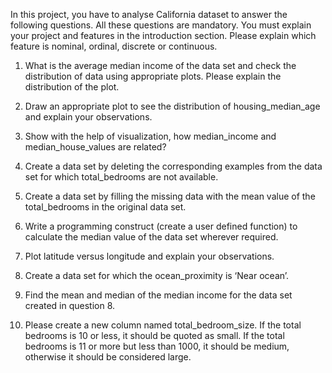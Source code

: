 In this project, you have to analyse California dataset to answer the following questions. All these questions are mandatory. You must explain your project and features in the introduction section. Please explain which feature is nominal, ordinal, discrete or continuous.   

1. What is the average median income of the data set and check the distribution of data using appropriate plots. Please explain the distribution of the plot.


2. Draw an appropriate plot to see the distribution of housing_median_age and explain your observations.


3. Show with the help of visualization, how median_income and median_house_values are related?


4. Create a data set by deleting the corresponding examples from the data set for which total_bedrooms are not available.


5. Create a data set by filling the missing data with the mean value of the total_bedrooms in the original data set.


6. Write a programming construct (create a user defined function) to calculate the median value of the data set wherever required.


7. Plot latitude versus longitude and explain your observations.


8. Create a data set for which the ocean_proximity is ‘Near ocean’.


9. Find the mean and median of the median income for the data set created in question 8.


10. Please create a new column named total_bedroom_size. If the total bedrooms is 10 or less, it should be quoted as small. If the total bedrooms is 11 or more but less than 1000, it should be medium, otherwise it should be considered large.

